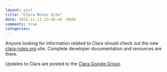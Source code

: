 ```yaml
---
layout: post
title: "Clara Rules Site"
date: 2015-11-11 23:48:40 -0600
comments: true
categories:
---
```

Anyone looking for information related to Clara should check out the new [clara-rules.org](http://www.clara-rules.org) site. Complete developer documentation and resources are there.

Updates to Clara are posted to the [Clara Google Group](https://groups.google.com/forum/#!forum/clara-rules).
